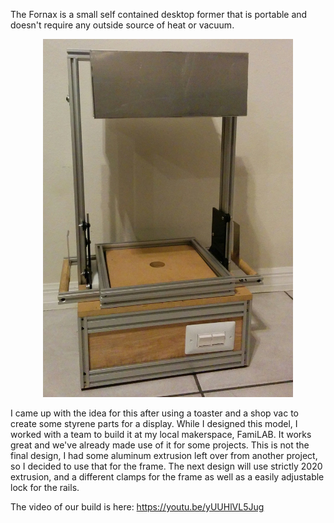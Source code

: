 The Fornax is a small self contained desktop former that is portable and doesn't require any outside source of heat or vacuum.
<p align="center">
  <img src="/images/fornax2.jpg" width="400" />
  
</p>
I came up with the idea for this after using a toaster and a shop vac to create some styrene parts for a display. While I designed this model, I worked with a team to build it at my local makerspace, FamiLAB. It works great and we've already made use of it for some projects. This is not the final design, I had some aluminum extrusion left over from another project, so I decided to use that for the frame.  The next design will use strictly 2020 extrusion, and a different clamps for the frame as well as a easily adjustable lock for the rails.

The video of our build is here: https://youtu.be/yUUHlVL5Jug
